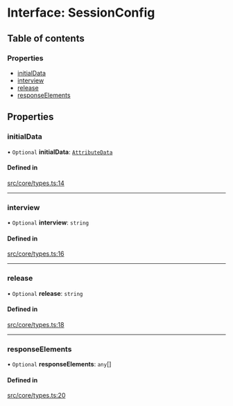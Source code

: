 # Interface: SessionConfig

## Table of contents

### Properties

- [initialData](../wiki/SessionConfig#initialdata)
- [interview](../wiki/SessionConfig#interview)
- [release](../wiki/SessionConfig#release)
- [responseElements](../wiki/SessionConfig#responseelements)

## Properties

### initialData

• `Optional` **initialData**: [`AttributeData`](../wiki/Exports#attributedata)

#### Defined in

[src/core/types.ts:14](https://github.com/decisively-io/interview-sdk/blob/0ee1b5e/src/core/types.ts#L14)

___

### interview

• `Optional` **interview**: `string`

#### Defined in

[src/core/types.ts:16](https://github.com/decisively-io/interview-sdk/blob/0ee1b5e/src/core/types.ts#L16)

___

### release

• `Optional` **release**: `string`

#### Defined in

[src/core/types.ts:18](https://github.com/decisively-io/interview-sdk/blob/0ee1b5e/src/core/types.ts#L18)

___

### responseElements

• `Optional` **responseElements**: `any`[]

#### Defined in

[src/core/types.ts:20](https://github.com/decisively-io/interview-sdk/blob/0ee1b5e/src/core/types.ts#L20)
